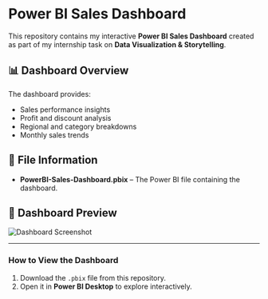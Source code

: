 # Power BI Sales Dashboard

This repository contains my interactive **Power BI Sales Dashboard** created as part of my internship task on **Data Visualization & Storytelling**.

## 📊 Dashboard Overview
The dashboard provides:
- Sales performance insights
- Profit and discount analysis
- Regional and category breakdowns
- Monthly sales trends

## 📂 File Information
- **PowerBI-Sales-Dashboard.pbix** – The Power BI file containing the dashboard.

## 📸 Dashboard Preview
![Dashboard Screenshot](dashboard_screenshot.png)

---

### How to View the Dashboard
1. Download the `.pbix` file from this repository.
2. Open it in **Power BI Desktop** to explore interactively.


